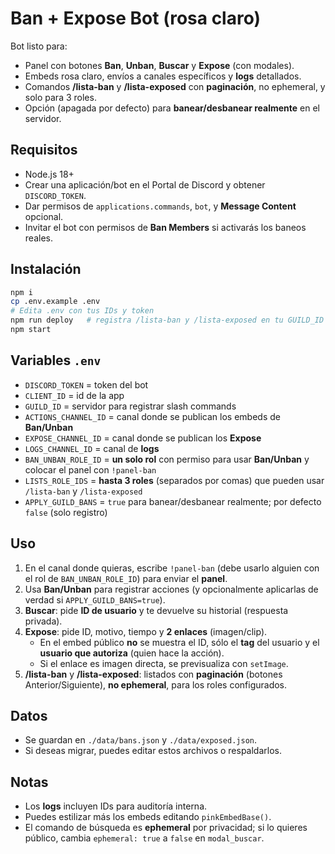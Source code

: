 # Ban + Expose Bot (rosa claro)

Bot listo para:
- Panel con botones **Ban**, **Unban**, **Buscar** y **Expose** (con modales).
- Embeds rosa claro, envíos a canales específicos y **logs** detallados.
- Comandos **/lista-ban** y **/lista-exposed** con **paginación**, no ephemeral, y solo para 3 roles.
- Opción (apagada por defecto) para **banear/desbanear realmente** en el servidor.

## Requisitos
- Node.js 18+
- Crear una aplicación/bot en el Portal de Discord y obtener `DISCORD_TOKEN`.
- Dar permisos de `applications.commands`, `bot`, y **Message Content** opcional.
- Invitar el bot con permisos de **Ban Members** si activarás los baneos reales.

## Instalación
```bash
npm i
cp .env.example .env
# Edita .env con tus IDs y token
npm run deploy   # registra /lista-ban y /lista-exposed en tu GUILD_ID
npm start
```

## Variables `.env`
- `DISCORD_TOKEN` = token del bot
- `CLIENT_ID` = id de la app
- `GUILD_ID` = servidor para registrar slash commands
- `ACTIONS_CHANNEL_ID` = canal donde se publican los embeds de **Ban/Unban**
- `EXPOSE_CHANNEL_ID` = canal donde se publican los **Expose**
- `LOGS_CHANNEL_ID` = canal de **logs**
- `BAN_UNBAN_ROLE_ID` = **un solo rol** con permiso para usar **Ban/Unban** y colocar el panel con `!panel-ban`
- `LISTS_ROLE_IDS` = **hasta 3 roles** (separados por comas) que pueden usar `/lista-ban` y `/lista-exposed`
- `APPLY_GUILD_BANS` = `true` para banear/desbanear realmente; por defecto `false` (solo registro)

## Uso
1) En el canal donde quieras, escribe `!panel-ban` (debe usarlo alguien con el rol de `BAN_UNBAN_ROLE_ID`) para enviar el **panel**.
2) Usa **Ban/Unban** para registrar acciones (y opcionalmente aplicarlas de verdad si `APPLY_GUILD_BANS=true`).
3) **Buscar**: pide **ID de usuario** y te devuelve su historial (respuesta privada).
4) **Expose**: pide ID, motivo, tiempo y **2 enlaces** (imagen/clip).
   - En el embed público **no** se muestra el ID, sólo el **tag** del usuario y el **usuario que autoriza** (quien hace la acción).
   - Si el enlace es imagen directa, se previsualiza con `setImage`.
5) **/lista-ban** y **/lista-exposed**: listados con **paginación** (botones Anterior/Siguiente), **no ephemeral**, para los roles configurados.

## Datos
- Se guardan en `./data/bans.json` y `./data/exposed.json`.
- Si deseas migrar, puedes editar estos archivos o respaldarlos.

## Notas
- Los **logs** incluyen IDs para auditoría interna.
- Puedes estilizar más los embeds editando `pinkEmbedBase()`.
- El comando de búsqueda es **ephemeral** por privacidad; si lo quieres público, cambia `ephemeral: true` a `false` en `modal_buscar`.
